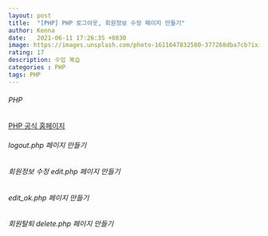 ```yaml
---
layout: post
title:  "[PHP] PHP 로그아웃, 회원정보 수정 페이지 만들기"
author: Kenna
date:   2021-06-11 17:26:35 +0830
image: https://images.unsplash.com/photo-1611647832580-377268dba7cb?ixid=MnwxMjA3fDB8MHxzZWFyY2h8OHx8cGhwfGVufDB8fDB8fA%3D%3D&ixlib=rb-1.2.1&auto=format&fit=crop&w=500&q=60
rating: 17
description: 수업 복습
categories : PHP
tags: PHP
---
```


###### PHP
[PHP 공식 홈페이지]("https://www.php.net/")

###### logout.php 페이지 만들기



###### 회원정보 수정 edit.php 페이지 만들기

###### edit_ok.php 페이지 만들기



###### 회원탈퇴 delete.php 페이지 만들기


